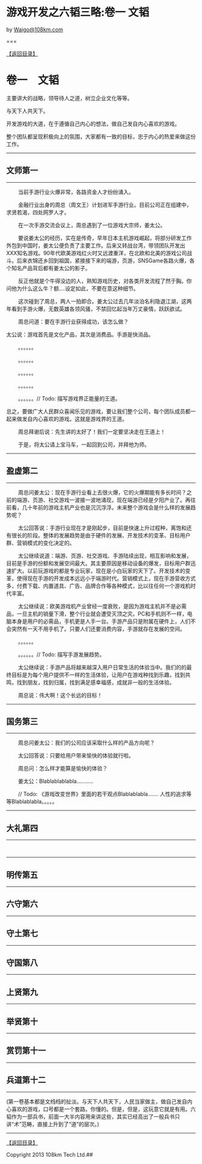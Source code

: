 游戏开发之六韬三略:卷一 文韬
=====

by Waigo@108km.com

===

[【返回目录】](index.md)


# 卷一　文韬


主要讲大的战略，领导待人之道，树立企业文化等等。

与天下人共天下。


开发游戏的大道，在于遵循自己内心的想法，做自己发自内心喜欢的游戏。

整个团队都呈现积极向上的氛围，大家都有一致的目标，忠于内心的热爱来做这份工作。


------

## 文师第一
--------

&nbsp;&nbsp;&nbsp;&nbsp;&nbsp;&nbsp;&nbsp;&nbsp;当前手游行业火爆非常，各路资金人才纷纷涌入。
   
&nbsp;&nbsp;&nbsp;&nbsp;&nbsp;&nbsp;&nbsp;&nbsp;金融行业出身的周总（周文王）计划进军手游行业。目前公司正在组建中，求贤若渴，四处网罗人才。

&nbsp;&nbsp;&nbsp;&nbsp;&nbsp;&nbsp;&nbsp;&nbsp;在一次手游交流会议上，周总遇到了一位游戏大宗师，姜太公。

&nbsp;&nbsp;&nbsp;&nbsp;&nbsp;&nbsp;&nbsp;&nbsp;要说姜太公的经历，实在是传奇，早年日本主机游戏崛起，将部分研发工作外包到中国时，姜太公便负责了主要工作。后来又转战台湾，带领团队开发出XXX知名游戏。90年代欧美游戏红火时又远渡重洋，在北欧和北美的游戏公司战斗。后来衣锦还乡回到祖国，紧接接下来的端游，页游，SNSGame各路火爆，各个知名产品背后都有姜太公的影子。

&nbsp;&nbsp;&nbsp;&nbsp;&nbsp;&nbsp;&nbsp;&nbsp;反正他就是个牛得没边的人，熟知游戏历史，对各类开发流程了然于胸。你问他为什么这么牛？额....设定如此，不要在意这种细节。

&nbsp;&nbsp;&nbsp;&nbsp;&nbsp;&nbsp;&nbsp;&nbsp;这次碰到了周总，两人一拍即合。姜太公过去几年淡泊名利隐退江湖，这两年看到手游火爆，无数英雄各领风骚，不禁回忆起当年万丈豪情，跃跃欲试。

&nbsp;&nbsp;&nbsp;&nbsp;&nbsp;&nbsp;&nbsp;&nbsp;周总问道：要在手游行业获得成功，该怎么做？

太公说：游戏首先是文化产品，其次是消费品。手游是快消品。

&nbsp;&nbsp;&nbsp;&nbsp;&nbsp;&nbsp;&nbsp;&nbsp;。。。。。。

&nbsp;&nbsp;&nbsp;&nbsp;&nbsp;&nbsp;&nbsp;&nbsp;。。。。。。

&nbsp;&nbsp;&nbsp;&nbsp;&nbsp;&nbsp;&nbsp;&nbsp;。。。。。。

&nbsp;&nbsp;&nbsp;&nbsp;&nbsp;&nbsp;&nbsp;&nbsp;。。。。。。

&nbsp;&nbsp;&nbsp;&nbsp;&nbsp;&nbsp;&nbsp;&nbsp;。。。。。。// Todo: 描写游戏界正能量的王道。

总之，要做广大人民群众喜闻乐见的游戏，要让我们整个公司，每个团队成员都一起来做发自内心喜欢的游戏。这就是游戏界的王道。

&nbsp;&nbsp;&nbsp;&nbsp;&nbsp;&nbsp;&nbsp;&nbsp;周总拜谢后说：先生讲的太好了！我们一定要坚决走在王道上！

&nbsp;&nbsp;&nbsp;&nbsp;&nbsp;&nbsp;&nbsp;&nbsp;于是，将太公请上宝马车，一起回到公司，并拜他为师。


 
--------

## 盈虚第二
--------

&nbsp;&nbsp;&nbsp;&nbsp;&nbsp;&nbsp;&nbsp;&nbsp;周总问姜太公：现在手游行业看上去很火爆，它的火爆期能有多长时间？之前的端游、页游、社交游戏一波接一波地涌现，现在端游已经是夕阳产业了。再往前看，几十年前的游戏主机产业也是沉沉浮浮。未来整个游戏会是什么样的发展趋势呢？

&nbsp;&nbsp;&nbsp;&nbsp;&nbsp;&nbsp;&nbsp;&nbsp;太公回答说：手游行业现在才是刚起步，目前是快速上升过程种，离饱和还有很长的阶段。整体的发展趋势是由于硬件的发展、开发技术的变革、目标用户群、营销模式的变化决定的。

&nbsp;&nbsp;&nbsp;&nbsp;&nbsp;&nbsp;&nbsp;&nbsp;太公继续说道：端游、页游、社交游戏、手游陆续出现，相互影响和发展，目前是手游的份额和发展空间最大。其主要原因是移动设备的爆发，目标用户群迅速扩大。以前玩游戏的都是专业玩家，现在是小白玩家的天下了。开发技术的变革，使得现在手游的开发成本远远小于端游时代。营销模式上，现在手游营收方式多，付费下载、内置道具、广告、品牌合作等各种模式，比以往任何一个游戏机时代丰富。

&nbsp;&nbsp;&nbsp;&nbsp;&nbsp;&nbsp;&nbsp;&nbsp;太公继续说：欧美游戏机产业曾经一度衰败，是因为游戏主机并不是必需品，一旦主机的销量下滑，整个行业就会遭受灭顶之灾。PC和手机则不一样，电脑本身是用户的必需品，手机更是人手一台。手游产品只是附属在硬件上，人们不会突然有一天不用手机了。只要人们还要消费内容，手游就存在发展的空间。

&nbsp;&nbsp;&nbsp;&nbsp;&nbsp;&nbsp;&nbsp;&nbsp;。。。。。。

&nbsp;&nbsp;&nbsp;&nbsp;&nbsp;&nbsp;&nbsp;&nbsp;。。。。。。// Todo: 描写手游发展趋势。

&nbsp;&nbsp;&nbsp;&nbsp;&nbsp;&nbsp;&nbsp;&nbsp;太公继续说：手游产品将越来越深入用户日常生活的体验当中。我们的的最终目标是为每个用户提供不一样的生活体验，让用户在游戏种找到乐趣，找到共鸣，找到朋友，找到归属，找到满足感幸福感，成就非一般的生活体验。

&nbsp;&nbsp;&nbsp;&nbsp;&nbsp;&nbsp;&nbsp;&nbsp;周总说：伟大啊！这个长远的目标！

------


## 国务第三
--------
&nbsp;&nbsp;&nbsp;&nbsp;&nbsp;&nbsp;&nbsp;&nbsp;周总问姜太公：我们的公司应该采取什么样的产品方向呢？

&nbsp;&nbsp;&nbsp;&nbsp;&nbsp;&nbsp;&nbsp;&nbsp;太公回答说：只要给用户带来愉快的体验就行啦。

&nbsp;&nbsp;&nbsp;&nbsp;&nbsp;&nbsp;&nbsp;&nbsp;周总问：怎么样才能算是愉快的体验？

&nbsp;&nbsp;&nbsp;&nbsp;&nbsp;&nbsp;&nbsp;&nbsp;姜太公：Blablablablabla...........

&nbsp;&nbsp;&nbsp;&nbsp;&nbsp;&nbsp;&nbsp;&nbsp;// Todo: 《游戏改变世界》里面的若干观点Blablablabla....... 人性的追求等等Blablablabla。。。。。



--------


## 大礼第四
--------
&nbsp;&nbsp;&nbsp;&nbsp;&nbsp;&nbsp;&nbsp;&nbsp;

--------


## 明传第五
--------

## 六守第六
--------

## 守土第七
--------

## 守国第八
--------

## 上贤第九
--------

## 举贤第十
--------

## 赏罚第十一
--------

## 兵道第十二




------
(第一卷基本都是文绉绉的扯淡。与天下人共天下，人民当家做主，做自己发自内心喜欢的游戏，口号都是一个套路。你懂的。但是，但是，这玩意它就是有用。六韬作为一部兵书，前面一大半内容用来讲这些，其实已经高出了一般兵书只讲“术”范畴，直接上升到了“道”的层次。)


-------
[【返回目录】](index.md)

Copyright 2013 108km Tech Ltd.## 


